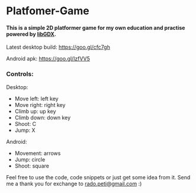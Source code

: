 # Platfomer-Game
#### This is a simple 2D platformer game for my own education and practise powered by [libGDX](https://libgdx.badlogicgames.com/).
Latest desktop build: https://goo.gl/cfc7gh

Android apk: https://goo.gl/lzfVV5

### Controls:

Desktop:
- Move left: left key
- Move right: right key
- Climb up: up key
- Climb down: down key
- Shoot: C
- Jump: X

Android:
- Movement: arrows
- Jump: circle
- Shoot: square

Feel free to use the code, code snippets or just get some idea from it.
Send me a thank you for exchange to rado.peti@gmail.com :)

